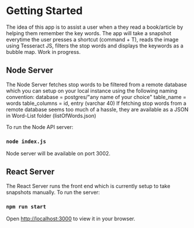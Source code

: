 # Getting Started 

The idea of this app is to assist a user when a they read a book/article by helping them remember the key words. The app will take a snapshot everytime the user presses a shortcut (command + T), reads the image using Tesseract JS, filters the stop words and displays the keywords as a bubble map. Work in progress.

## Node Server

The Node Server fetches stop words to be filtered from a remote database which you can setup on your local instance using the following naming convention:
database = postgres/"any name of your choice"
table_name = words
table_columns = id, entry (varchar 40)
If fetching stop words from a remote database seems too much of a hassle, they are available as a JSON in Word-List folder (listOfWords.json)

To run the Node API server:
### `node index.js`
Node server will be available on port 3002.

## React Server
The React Server runs the front end which is currently setup to take snapshots manually. To run the server: 

### `npm run start`

Open [http://localhost:3000](http://localhost:3000) to view it in your browser.
